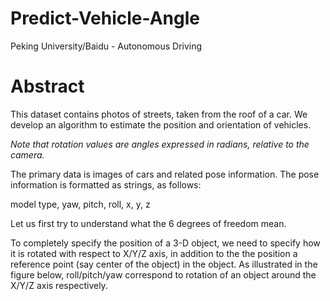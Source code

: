 # Predict-Vehicle-Angle

Peking University/Baidu - Autonomous Driving

# Abstract

This dataset contains photos of streets, taken from the roof of a car. We develop an algorithm to estimate the position and orientation of vehicles.

*Note that rotation values are angles expressed in radians, relative to the camera.*

The primary data is images of cars and related pose information. The pose information is formatted as strings, as follows:

model type, yaw, pitch, roll, x, y, z


Let us first try to understand what the 6 degrees of freedom mean.

To completely specify the position of a 3-D object, we need to specify how it is rotated with respect to X/Y/Z axis, in addition to the the position a reference point (say center of the object) in the object.
As illustrated in the figure below, roll/pitch/yaw correspond to rotation of an object around the X/Y/Z axis respectively.
